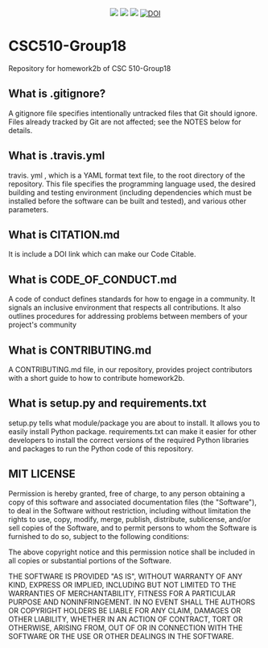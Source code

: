 <p align="center">
<img src="https://img.shields.io/badge/language-python-brightgreen">
<img src="https://img.shields.io/github/license/yliang123/CSC510-Group18">
<img src="https://app.travis-ci.com/yliang123/CSC510-Group18.svg?branch=main">
<a href="https://doi.org/10.5281/zenodo.5348374"><img src="https://zenodo.org/badge/DOI/10.5281/zenodo.5348374.svg" alt="DOI" ></a>
  
# CSC510-Group18
Repository for homework2b of CSC 510-Group18
  
## What is .gitignore?
A gitignore file specifies intentionally untracked files that Git should ignore. Files already tracked by Git are not affected; see the NOTES below for details.
  
## What is .travis.yml
travis. yml , which is a YAML format text file, to the root directory of the repository. This file specifies the programming language used, the desired building and testing environment (including dependencies which must be installed before the software can be built and tested), and various other parameters.

## What is CITATION.md
It is include a DOI link which can make our Code Citable.
## What is CODE_OF_CONDUCT.md
A code of conduct defines standards for how to engage in a community. It signals an inclusive environment that respects all contributions. It also outlines procedures for addressing problems between members of your project's community

## What is CONTRIBUTING.md
A CONTRIBUTING.md file, in our repository, provides project contributors with a short guide to how to contribute homework2b. 

## What is setup.py and requirements.txt
setup.py tells what module/package you are about to install. It allows you to easily install Python package. requirements.txt can make it easier for other developers to install the correct versions of the required Python libraries and packages to run the Python code of this repository.

## MIT LICENSE
Permission is hereby granted, free of charge, to any person obtaining a copy
of this software and associated documentation files (the "Software"), to deal
in the Software without restriction, including without limitation the rights
to use, copy, modify, merge, publish, distribute, sublicense, and/or sell
copies of the Software, and to permit persons to whom the Software is
furnished to do so, subject to the following conditions:

The above copyright notice and this permission notice shall be included in all
copies or substantial portions of the Software.

THE SOFTWARE IS PROVIDED "AS IS", WITHOUT WARRANTY OF ANY KIND, EXPRESS OR
IMPLIED, INCLUDING BUT NOT LIMITED TO THE WARRANTIES OF MERCHANTABILITY,
FITNESS FOR A PARTICULAR PURPOSE AND NONINFRINGEMENT. IN NO EVENT SHALL THE
AUTHORS OR COPYRIGHT HOLDERS BE LIABLE FOR ANY CLAIM, DAMAGES OR OTHER
LIABILITY, WHETHER IN AN ACTION OF CONTRACT, TORT OR OTHERWISE, ARISING FROM,
OUT OF OR IN CONNECTION WITH THE SOFTWARE OR THE USE OR OTHER DEALINGS IN THE
SOFTWARE.
